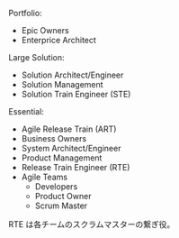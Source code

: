Portfolio:

- Epic Owners
- Enterprice Architect

Large Solution:

- Solution Architect/Engineer
- Solution Management
- Solution Train Engineer (STE)

Essential:

- Agile Release Train (ART)
- Business Owners
- System Architect/Engineer
- Product Management
- Release Train Engineer (RTE)
- Agile Teams
  - Developers
  - Product Owner
  - Scrum Master

RTE は各チームのスクラムマスターの繋ぎ役。
